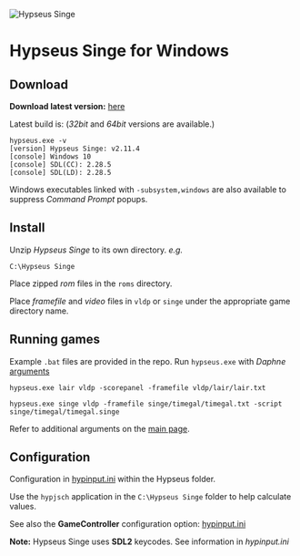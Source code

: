 ![Hypseus Singe](https://raw.githubusercontent.com/DirtBagXon/hypseus-singe/master/screenshots/hypseus-logo.png)

# Hypseus Singe for Windows

## Download

**Download latest version:** [here](https://github.com/DirtBagXon/hypseus-singe/releases)

Latest build is: (_32bit_ and _64bit_ versions are available.)

    hypseus.exe -v
    [version] Hypseus Singe: v2.11.4
    [console] Windows 10
    [console] SDL(CC): 2.28.5
    [console] SDL(LD): 2.28.5

Windows executables linked with `-subsystem,windows` are also available to suppress *Command Prompt* popups.


## Install

Unzip *Hypseus Singe* to its own directory. *e.g.*

    C:\Hypseus Singe

Place zipped *rom* files in the `roms` directory.

Place *framefile* and *video* files in `vldp` or `singe` under the appropriate game directory name.

## Running games

Example `.bat` files are provided in the repo. Run `hypseus.exe` with *Daphne* [arguments](https://github.com/DirtBagXon/hypseus-singe/blob/master/doc/CmdLine.md)

    hypseus.exe lair vldp -scorepanel -framefile vldp/lair/lair.txt

    hypseus.exe singe vldp -framefile singe/timegal/timegal.txt -script singe/timegal/timegal.singe

Refer to additional arguments on the [main page](https://github.com/DirtBagXon/hypseus-singe#extended-arguments-and-keys).

## Configuration

Configuration in [hypinput.ini](https://github.com/DirtBagXon/hypseus-singe/blob/master/doc/hypinput.ini) within the Hypseus folder.

Use the `hypjsch` application in the `C:\Hypseus Singe` folder to help calculate values.

See also the **GameController** configuration option: [hypinput.ini](https://github.com/DirtBagXon/hypseus-singe/blob/master/doc/hypinput_gamepad.ini)

**Note:** Hypseus Singe uses **SDL2** keycodes. See information in *hypinput.ini*
